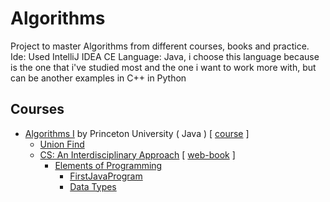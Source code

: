 # Algorithms
Project to master Algorithms from different courses, books and practice.
Ide: Used IntelliJ IDEA CE
Language: Java, i choose this language because is the one that i've studied most and the one i want to work more with, but can be another examples in C++ in Python

## Courses
- [Algorithms I](src/algorithms_I_princeton) by Princeton University ( Java ) [ [course](https://www.coursera.org/learn/algorithms-part1) ]
  - [Union Find](src/algorithms_I_princeton/union_find)
  - [CS: An Interdisciplinary Approach](src/algorithms_I_princeton/cs_interdisciplinaryapproach) [ [web-book](https://introcs.cs.princeton.edu/java/home/) ]
    - [Elements of Programming](src/algorithms_I_princeton/cs_interdisciplinaryapproach/ElementsOfProgramming)
      - [FirstJavaProgram](src/algorithms_I_princeton/cs_interdisciplinaryapproach/ElementsOfProgramming/first_java_program)
      - [Data Types](src/algorithms_I_princeton/cs_interdisciplinaryapproach/ElementsOfProgramming/data_types)
